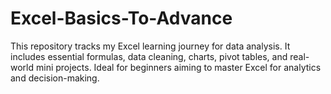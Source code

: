 # Excel-Basics-To-Advance
This repository tracks my Excel learning journey for data analysis. It includes essential formulas, data cleaning, charts, pivot tables, and real-world mini projects. Ideal for beginners aiming to master Excel for analytics and decision-making.
